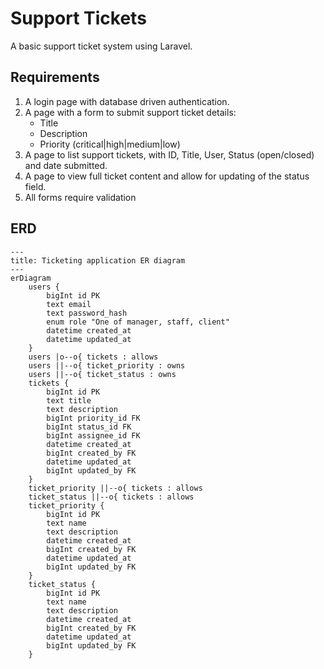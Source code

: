 # Support Tickets

A basic support ticket system using Laravel.

## Requirements

1. A login page with database driven authentication.
2. A page with a form to submit support ticket details:
   - Title
   - Description
   - Priority (critical|high|medium|low)
3. A page to list support tickets, with ID, Title, User, Status (open/closed) and date submitted.
4. A page to view full ticket content and allow for updating of the status field.
5. All forms require validation

## ERD

```mermaid
---
title: Ticketing application ER diagram
---
erDiagram
    users {
        bigInt id PK
        text email
        text password_hash
        enum role "One of manager, staff, client"
        datetime created_at
        datetime updated_at
    }
    users |o--o{ tickets : allows
    users ||--o{ ticket_priority : owns
    users ||--o{ ticket_status : owns
    tickets {
        bigInt id PK
        text title
        text description
        bigInt priority_id FK
        bigInt status_id FK
        bigInt assignee_id FK
        datetime created_at
        bigInt created_by FK
        datetime updated_at
        bigInt updated_by FK
    }
    ticket_priority ||--o{ tickets : allows
    ticket_status ||--o{ tickets : allows
    ticket_priority {
        bigInt id PK
        text name
        text description
        datetime created_at
        bigInt created_by FK
        datetime updated_at
        bigInt updated_by FK
    }
    ticket_status {
        bigInt id PK
        text name
        text description
        datetime created_at
        bigInt created_by FK
        datetime updated_at
        bigInt updated_by FK
    }
```

